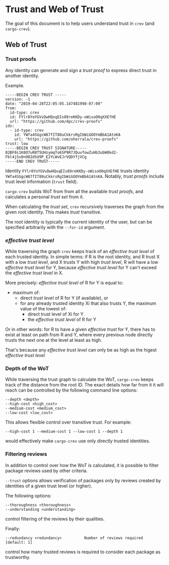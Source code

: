 # Trust and Web of Trust

The goal of this document is to help users understand trust in `crev` (and
`cargo-crev`).

## Web of Trust

### Trust proofs

Any identity can generate and sign a *trust proof* to express direct trust in
another identity.

Example.

``` text
-----BEGIN CREV TRUST -----
version: -1
date: "2019-04-28T22:05:05.147481998-07:00"
from:
  id-type: crev
  id: FYlr8YoYGVvDwHQxqEIs89reKKDy-oWisoO0qXXEfHE
  url: "https://github.com/dpc/crev-proofs"
ids:
  - id-type: crev
    id: YWfa4SGgcW87fIT88uCkkrsRgIbWiGOOYmBbA1AtnKA
    url: "https://github.com/oherrala/crev-proofs"
trust: low
-----BEGIN CREV TRUST SIGNATURE-----
02BF0i1K0O7uR8T5UHzymqTo65P9R7JDuvfowZuHb3ubW8kd2-Fbl4jSv0n08ZdSU9P_E2YLWvEJrVQDYfjVCg
-----END CREV TRUST-----
```

Identity `FYlr8YoYGVvDwHQxqEIs89reKKDy-oWisoO0qXXEfHE` trusts identity
`YWfa4SGgcW87fIT88uCkkrsRgIbWiGOOYmBbA1AtnKA`. Notably, *trust proofs* include
trust level information (`trust` field).

`cargo-crev` builds WoT from from all the available *trust proofs*, and
calculates a personal *trust set* from it.

When calculating the *trust set*, `crev` recursively traverses the graph from
the given root identity. This makes *trust* transitive.

The root identity is typically the current identity of the user, but can be
specified arbitrarily with the `--for-id` argument.

### *effective trust level*

While traversing the graph `crev` keeps track of an *effective trust level* of
each trusted identity. In simple terms: if R is the root identity, and R trust X
with a low *trust level*, and X trusts Y with high *trust level*, R will have a
low *effective trust level* for Y, because *effective trust level* for Y can't
exceed the *effective trust level* in X.

More precisely: *effective trust level* of R for Y is equal to:

- maximum of:
  - direct *trust level* of R for Y (if available), or
  - for any already trusted identity Xi that also trusts Y, the maximum value of
    the lowest of:
    - direct trust level of Xi for Y
    - the *effective trust level* of R for Y

Or in other words: for R to have a given *effective trust* for Y, there has to
exist at least on path from R and Y, where every previous node directly trusts
the next one at the level at least as high.

That's because any *effective trust level* can only be as high as the higest
*effective trust level*

### Depth of the WoT

While traversing the trust graph to calculate the WoT, `cargo-crev` keeps track
of the distance from the root ID. The exact details how far from it it will
reach can be controlled by the following command line options:

``` text
--depth <depth>
--high-cost <high_cost>
--medium-cost <medium_cost>
--low-cost <low_cost>
```

This allows flexible control over transitive trust. For example:

``` text
--high-cost 1 --medium-cost 1 --low-cost 1 --depth 1
```

would effectively make `cargo-crev` use only directly trusted identities.

### Filtering reviews

In addition to control over how the WoT is calculated, it is possible to filter
package reviews used by other criteria.

`--trust` options allows verification of packages only by reviews created by
identities of a given trust level (or higher).

The following options:

``` text
--thoroughness <thoroughness>
--understanding <understanding>
```

control filtering of the reviews by their qualities.

Finally:

``` text
--redundancy <redundancy>          Number of reviews required [default: 1]
```

control how many trusted reviews is required to consider each package as
trustworthy.
